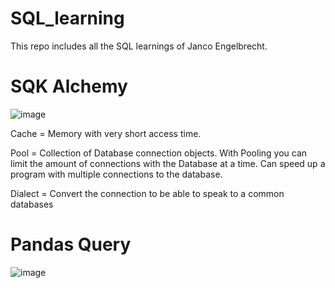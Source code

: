 # SQL_learning

This repo includes all the SQL learnings of Janco Engelbrecht.


# SQK Alchemy
![image](https://github.com/JancoEngelbrecht/SQL_learning/assets/75523652/a4c987ac-292e-45b2-891b-d13beb32580c)


Cache = Memory with very short access time.

Pool = Collection of Database connection objects. 
       With Pooling you can limit the amount of connections with the Database at a time.
       Can speed up a program with multiple connections to the database.
       
Dialect = Convert the connection to be able to speak to a common databases


# Pandas Query

![image](https://github.com/JancoEngelbrecht/SQL_learning/assets/75523652/74fafeab-6099-4cf1-902b-39a3681f4ac2)
